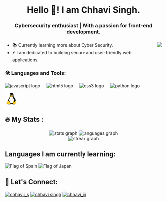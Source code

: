 <h1 align="center">Hello 👋! I am Chhavi Singh.</h1>
<h3 align="center"> Cybersecurity enthusiast | With a passion for front-end development. </h3>

###
<img align="right" height="200" src="https://i.imgflip.com/65efzo.gif"  />

<div align="left"> 
  <ul>
    <li> 📚 Currently learning more about Cyber Security. </li>
    <li> ⚡ I am dedicated to building secure and user-friendly web applications.</li>
  </ul> 
</div>



###
<h3 align="left">🛠 Languages and Tools:</h3>
<div align="left">
  <img src="https://cdn.jsdelivr.net/gh/devicons/devicon/icons/javascript/javascript-original.svg" height="30" alt="javascript logo"  />
  <img width="12" />
  <img src="https://cdn.jsdelivr.net/gh/devicons/devicon/icons/html5/html5-original.svg" height="30" alt="html5 logo"  />
  <img width="12" />
  <img src="https://cdn.jsdelivr.net/gh/devicons/devicon/icons/css3/css3-original.svg" height="30" alt="css3 logo"  />
  <img width="12" />
  <img src="https://cdn.jsdelivr.net/gh/devicons/devicon/icons/python/python-original.svg" height="30" alt="python logo"  />
  <p align="left"> <a href="https://www.linux.org/" target="_blank" rel="noreferrer"> <img src="https://raw.githubusercontent.com/devicons/devicon/master/icons/linux/linux-original.svg" alt="linux" width="40" height="40"/> </a> </p>
</div>

###
<h2 align="left"> 🔥 My Stats :</h2>

###

<div align="center">
  <img src="https://github-readme-stats.vercel.app/api?username=chhaviicodess&hide_title=false&hide_rank=false&show_icons=true&include_all_commits=true&count_private=true&disable_animations=false&theme=dracula&locale=en&hide_border=false" height="150" alt="stats graph"  />
  <img src="https://github-readme-stats.vercel.app/api/top-langs?username=chhaviicodess&locale=en&hide_title=false&layout=compact&card_width=320&langs_count=5&theme=dracula&hide_border=false" height="150" alt="languages graph"  />
</div>

<div align="center">
  <img src="https://streak-stats.demolab.com?user=chhaviicodess&locale=en&mode=daily&theme=dark&hide_border=false&border_radius=5&order=3" height="220" alt="streak graph"  />
</div>


###
<h2 align="left"> Languages I am currently learning:</h2>
<div align="left">
<img src="https://static.wikia.nocookie.net/duolingo/images/f/f9/Spanish_flag.png/revision/latest?cb=20230812204030" alt="Flag of Spain" height="70" width="70">
<img src="https://static.wikia.nocookie.net/duolingo/images/4/45/Japanese_flag.png/revision/latest/scale-to-width-down/250?cb=20240930044321" alt="Flag of Japan"  height="70" width="70">
</div>

###


<h2 align="left">🤝 Let's Connect:</h2>
<div align="left">
  <a href="https://twitter.com/chhavii_s" target="blank"><img align="center" src="https://raw.githubusercontent.com/rahuldkjain/github-profile-readme-generator/master/src/images/icons/Social/twitter.svg" alt="chhavii_s" height="40" width="50" /></a>
<a href="https://linkedin.com/in/chhavi singh" target="blank"><img align="center" src="https://raw.githubusercontent.com/rahuldkjain/github-profile-readme-generator/master/src/images/icons/Social/linked-in-alt.svg" alt="chhavi singh" height="40" width="50" /></a>
<a href="https://instagram.com/chhavi_iii" target="blank"><img align="center" src="https://raw.githubusercontent.com/rahuldkjain/github-profile-readme-generator/master/src/images/icons/Social/instagram.svg" alt="chhavi_iii" height="40" width="50" /></a>
</div>

###

<br clear="both">

 

###
